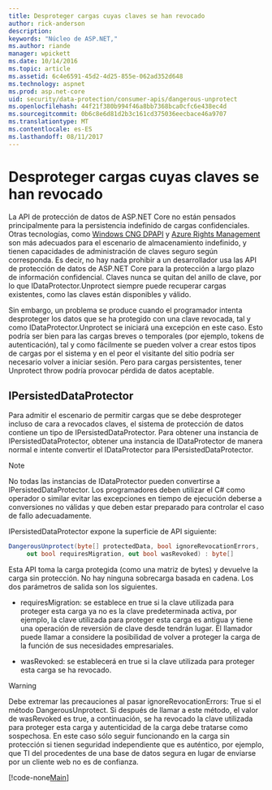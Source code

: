 ```yaml
---
title: Desproteger cargas cuyas claves se han revocado
author: rick-anderson
description: 
keywords: "Núcleo de ASP.NET,"
ms.author: riande
manager: wpickett
ms.date: 10/14/2016
ms.topic: article
ms.assetid: 6c4e6591-45d2-4d25-855e-062ad352d648
ms.technology: aspnet
ms.prod: asp.net-core
uid: security/data-protection/consumer-apis/dangerous-unprotect
ms.openlocfilehash: 44f21f380b994f46a8bb7368bca0cfc6e438ec4d
ms.sourcegitcommit: 0b6c8e6d81d2b3c161cd375036eecbace46a9707
ms.translationtype: MT
ms.contentlocale: es-ES
ms.lasthandoff: 08/11/2017
---
```

# <a name="unprotecting-payloads-whose-keys-have-been-revoked"></a>Desproteger cargas cuyas claves se han revocado

<a name=data-protection-consumer-apis-dangerous-unprotect></a>

La API de protección de datos de ASP.NET Core no están pensados principalmente para la persistencia indefinido de cargas confidenciales. Otras tecnologías, como [Windows CNG DPAPI](https://msdn.microsoft.com/library/windows/desktop/hh706794%28v=vs.85%29.aspx) y [Azure Rights Management](https://technet.microsoft.com/library/jj585024.aspx) son más adecuados para el escenario de almacenamiento indefinido, y tienen capacidades de administración de claves seguro según corresponda. Es decir, no hay nada prohibir a un desarrollador usa las API de protección de datos de ASP.NET Core para la protección a largo plazo de información confidencial. Claves nunca se quitan del anillo de clave, por lo que IDataProtector.Unprotect siempre puede recuperar cargas existentes, como las claves están disponibles y válido.

Sin embargo, un problema se produce cuando el programador intenta desproteger los datos que se ha protegido con una clave revocada, tal y como IDataProtector.Unprotect se iniciará una excepción en este caso. Esto podría ser bien para las cargas breves o temporales (por ejemplo, tokens de autenticación), tal y como fácilmente se pueden volver a crear estos tipos de cargas por el sistema y en el peor el visitante del sitio podría ser necesario volver a iniciar sesión. Pero para cargas persistentes, tener Unprotect throw podría provocar pérdida de datos aceptable.

## <a name="ipersisteddataprotector"></a>IPersistedDataProtector

Para admitir el escenario de permitir cargas que se debe desproteger incluso de cara a revocados claves, el sistema de protección de datos contiene un tipo de IPersistedDataProtector. Para obtener una instancia de IPersistedDataProtector, obtener una instancia de IDataProtector de manera normal e intente convertir el IDataProtector para IPersistedDataProtector.

> [!NOTE]
> No todas las instancias de IDataProtector pueden convertirse a IPersistedDataProtector. Los programadores deben utilizar el C# como operador o similar evitar las excepciones en tiempo de ejecución deberse a conversiones no válidas y que deben estar preparado para controlar el caso de fallo adecuadamente.

IPersistedDataProtector expone la superficie de API siguiente:

```csharp
DangerousUnprotect(byte[] protectedData, bool ignoreRevocationErrors,
     out bool requiresMigration, out bool wasRevoked) : byte[]
   ```

Esta API toma la carga protegida (como una matriz de bytes) y devuelve la carga sin protección. No hay ninguna sobrecarga basada en cadena. Los dos parámetros de salida son los siguientes.

* requiresMigration: se establece en true si la clave utilizada para proteger esta carga ya no es la clave predeterminada activa, por ejemplo, la clave utilizada para proteger esta carga es antigua y tiene una operación de reversión de clave desde tendrán lugar. El llamador puede llamar a considere la posibilidad de volver a proteger la carga de la función de sus necesidades empresariales.

* wasRevoked: se establecerá en true si la clave utilizada para proteger esta carga se ha revocado.

>[!WARNING]
> Debe extremar las precauciones al pasar ignoreRevocationErrors: True si el método DangerousUnprotect. Si después de llamar a este método, el valor de wasRevoked es true, a continuación, se ha revocado la clave utilizada para proteger esta carga y autenticidad de la carga debe tratarse como sospechosa. En este caso sólo seguir funcionando en la carga sin protección si tienen seguridad independiente que es auténtico, por ejemplo, que TI del procedentes de una base de datos segura en lugar de enviarse por un cliente web no es de confianza.

[!code-none[Main](dangerous-unprotect/samples/dangerous-unprotect.cs)]
